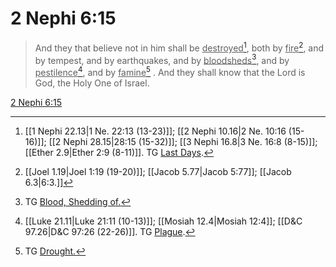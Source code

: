 # 2 Nephi 6:15

> And they that believe not in him shall be <u>destroyed</u>[^a], both by <u>fire</u>[^b], and by tempest, and by earthquakes, and by <u>bloodsheds</u>[^c], and by <u>pestilence</u>[^d], and by <u>famine</u>[^e] . And they shall know that the Lord is God, the Holy One of Israel.

[2 Nephi 6:15](https://www.churchofjesuschrist.org/study/scriptures/bofm/2-ne/6?lang=eng&id=p15#p15)


[^a]: [[1 Nephi 22.13|1 Ne. 22:13 (13-23)]]; [[2 Nephi 10.16|2 Ne. 10:16 (15-16)]]; [[2 Nephi 28.15|28:15 (15-32)]]; [[3 Nephi 16.8|3 Ne. 16:8 (8-15)]]; [[Ether 2.9|Ether 2:9 (8-11)]]. TG [Last Days](https://www.churchofjesuschrist.org/study/scriptures/tg/last-days?lang=eng).
[^b]: [[Joel 1.19|Joel 1:19 (19-20)]]; [[Jacob 5.77|Jacob 5:77]]; [[Jacob 6.3|6:3.]]
[^c]: TG [Blood, Shedding of.](https://www.churchofjesuschrist.org/study/scriptures/tg/blood-shedding-of?lang=eng)
[^d]: [[Luke 21.11|Luke 21:11 (10-13)]]; [[Mosiah 12.4|Mosiah 12:4]]; [[D&C 97.26|D&C 97:26 (22-26)]]. TG [Plague](https://www.churchofjesuschrist.org/study/scriptures/tg/plague?lang=eng).
[^e]: TG [Drought.](https://www.churchofjesuschrist.org/study/scriptures/tg/drought?lang=eng)
